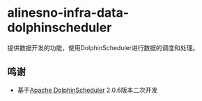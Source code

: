 # alinesno-infra-data-dolphinscheduler
提供数据开发的功能，使用DolphinScheduler进行数据的调度和处理。

## 鸣谢

- 基于[Apache DolphinScheduler](https://dolphinscheduler.apache.org/zh-cn) 2.0.6版本二次开发
